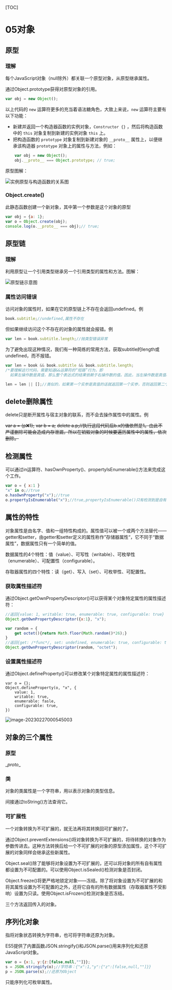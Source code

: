 [TOC]

# 05对象

## 原型

### 理解

每个JavaScript对象（null除外）都关联一个原型对象，从原型继承属性。

通过Object.prototype获得对原型对象的引用。

```js
var obj = new Object();
```

以上代码的 `new` 运算符更多的充当着语法糖角色，大致上来说，`new` 运算符主要有以下功能：

- 新建并返回一个构造器函数的实例对象，`Constructor {}` ，然后将构造函数中的 `this` 对象复制到新建的实例对象 `this` 上。
- 把构造函数的 `prototype` 对象复制到新建对象的 `__proto__` 属性上，以便继承该构造器 `prototype` 对象上的属性与方法，例如：

```js
    var obj = new Object();
    obj.__proto__ === Object.prototype; // true;
```

原型图解：

![实例原型与构造函数的关系图](assets\e1791b52772ee32f986f079ae32749cc.png)

### Object.create()

此静态函数创建一个新对象，其中第一个参数是这个对象的原型

```js
var obj = {a: 1};
var o = Object.create(obj);
console.log(o.__proto__ === obj);// true;
```

## 原型链

### 理解

利用原型让一个引用类型继承另一个引用类型的属性和方法。图解：

![原型链示意图](assets/213b640a8f6b71afc0f80cd6d02dc2a5.png)

### 属性访问错误

访问对象的属性时，如果在它的原型链上不存在会返回undefined。例

```js
book.subtitle;//undefined,属性不存在
```

但如果继续访问这个不存在的对象的属性就会报错。例

```js
var len = book.subtitle.length;//抛类型错误异常
```

为了避免出现这种情况，我们有一种简练的常用方法，获取subtitle的length或undefined，而不报错。

```js
var len = book && book.subtitle && book.subtitle.length;
/*要理解这行代码，需要知道&&运算符的“短路”行为，即
  如果左操作数是真值，那么整个表达式的结果依赖于右操作数的值。因此，当左操作数是真值时，&&运算符将计算右操作数的值并将其返回作为整个表达式的计算结果；当左操作数为假，返回左操作数的值*/

len = len || [];//类似的，如果第一个实参是真值的话就返回第一个实参，否则返回第二个实参，前提是len必须已定义
```

## delete删除属性

delete只是断开属性与宿主对象的联系，而不会去操作属性中的属性。例

~~var a = {p:x:1};~~
~~var b = a;~~
~~delete a.p;//执行这段代码后b.x的值依然是1。由此不严谨删除可能会造成内存泄漏，所以在销毁对象的时候要遍历属性中的属性，依次删除。~~

## 检测属性

可以通过in运算符、hasOwnProperty()、propertyIsEnumerable()方法来完成这个工作。

```js
var o = { x:1 }
"x" in o;//true
o.hasOwnProperty("x");//true
o.propertyIsEnumerable("x");//true,propertyIsEnumerable()只有检测到是自有属性且这个属性的可枚举性为true时它才返回true
```

## 属性的特性

对象属性是由名字、值和一组特性构成的。属性值可以被一个或两个方法替代——getter和setter，由getter和setter定义的属性称作”存储器属性“，它不同于“数据属性”，数据属性只有一个简单的值。

数据属性的4个特性：值（value）、可写性（writable）、可枚举性（enumerable）、可配置性（configurable）。

存取器属性的四个特性：读（get）、写入（set）、可枚举性、可配置性。

### 获取属性描述符

通过Object.getOwnPropertyDescriptor()可以获得某个对象特定属性的属性描述符：

```js
//返回{value: 1, writable: true, enumerable: true, configurable: true}
Object.getOwnPropertyDescriptor({x:1}, "x");

var random = {
    get octet(){return Math.floor(Math.random()*26);}
}
//返回{get: /*func*/, set: undefined, enumerable: true, configurable: true}
Object.getOwnPropertyDescriptor(random, "octet");
```

### 设置属性描述符

通过Object.defineProperty()可以修改某个对象特定属性的属性描述符：

```
var o = {};
Object.defineProperty(o, "x", {
	value: 1,
	writable: true,
	enumerable: fasle,
	configurable: true,
})
```

![image-20230227000545003](assets/image-20230227000545003.png)

## 对象的三个属性

### 原型

\__proto__

### 类

对象的类属性是一个字符串，用以表示对象的类型信息。

间接通过toString()方法查询它。

### 可扩展性

一个对象转换为不可扩展的，就无法再将其转换回可扩展的了。

通过Object.preventExtensions()将对象转换为不可扩展的，将待转换的对象作为参数传进去。这种方法转换后给一个不可扩展的对象的原型添加属性，这个不可扩展的对象同样会继承这些新属性。

Object.seal()除了能够将对象设置为不可扩展的，还可以将对象的所有自有属性都设置为不可配置的。可以使用Object.isSealed()检测对象是否封闭。

Object.freeze()将更严格地锁定对象——冻结。除了将对象设置为不可扩展的和将其属性设置为不可配置的之外，还将它自有的所有数据属性（存取器属性不受影响）设置为只读。使用Object.isFrozen()检测对象是否冻结。

三个方法返回传入的对象。

## 序列化对象

指将对象状态转换为字符串，也可将字符串还原为对象。

ES5提供了内置函数JSON.stringify()和JSON.parse()用来序列化和还原JavaScript对象。

```js
var o = {x:1, y:{z:[false,null,""]}};
s = JSON.stringify(o);//字符串：{"x":1,"y":{"z":[false,null,""]}}
p = JSON.parse(s);//还原为Object
```

只能序列化可枚举属性。
